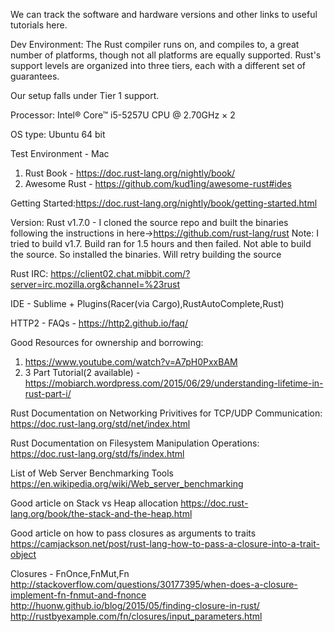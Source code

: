 We can track the software and hardware versions and other links to useful tutorials here.

Dev Environment:
The Rust compiler runs on, and compiles to, a great number of platforms, though not all platforms are equally supported. Rust's support levels are organized into three tiers, each with a different set of guarantees.

Our setup falls under Tier 1 support.

Processor: Intel® Core™ i5-5257U CPU @ 2.70GHz × 2

OS type: Ubuntu 64 bit


Test Environment - Mac

1. Rust Book - https://doc.rust-lang.org/nightly/book/
2. Awesome Rust - https://github.com/kud1ing/awesome-rust#ides

Getting Started:https://doc.rust-lang.org/nightly/book/getting-started.html

Version: Rust v1.7.0 - I cloned the source repo and built the binaries following the instructions in here->https://github.com/rust-lang/rust
Note: I tried to build v1.7. Build ran for 1.5 hours and then failed.
Not able to build the source. So installed the binaries. Will retry building the source

Rust IRC: https://client02.chat.mibbit.com/?server=irc.mozilla.org&channel=%23rust

IDE - Sublime + Plugins(Racer(via Cargo),RustAutoComplete,Rust)

HTTP2 - FAQs - https://http2.github.io/faq/

Good Resources for ownership and borrowing: 

1. https://www.youtube.com/watch?v=A7pH0PxxBAM
2. 3 Part Tutorial(2 available) - https://mobiarch.wordpress.com/2015/06/29/understanding-lifetime-in-rust-part-i/

Rust Documentation on Networking Privitives for TCP/UDP Communication:
https://doc.rust-lang.org/std/net/index.html

Rust Documentation on Filesystem Manipulation Operations:
https://doc.rust-lang.org/std/fs/index.html

List of Web Server Benchmarking Tools
https://en.wikipedia.org/wiki/Web_server_benchmarking

Good article on Stack vs Heap allocation
https://doc.rust-lang.org/book/the-stack-and-the-heap.html

Good article on how to pass closures as arguments to traits
https://camjackson.net/post/rust-lang-how-to-pass-a-closure-into-a-trait-object

Closures - FnOnce,FnMut,Fn
http://stackoverflow.com/questions/30177395/when-does-a-closure-implement-fn-fnmut-and-fnonce
http://huonw.github.io/blog/2015/05/finding-closure-in-rust/
http://rustbyexample.com/fn/closures/input_parameters.html
